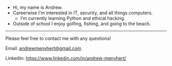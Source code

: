 - Hi, my name is Andrew.
- Careerwise I'm interested in IT, security, and all things computers.
  - I’m currently learning Python and ethical hacking.
- Outside of school I enjoy golfing, fishing, and going to the beach.

-----------------

Please feel free to contact me with any questions!

Email: andrewmenyhert@gmail.com

LinkedIn: https://www.linkedin.com/in/andrew-menyhert/
